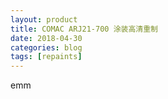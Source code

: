 ```yaml
---
layout: product
title: COMAC ARJ21-700 涂装高清重制
date: 2018-04-30
categories: blog
tags: [repaints]
---
```


emm
